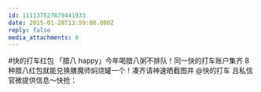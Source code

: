 ```yaml
---
id: 111137527879441933
date: 2015-01-28T13:59:00.000Z
reply: false
media_attachments: 0
---
```


#快的打车红包 「腊八 happy」今年喝腊八粥不排队！同一快的打车账户集齐 8 种腊八红包就能兑换膳魔师焖烧罐一个！凑齐请神速晒截图并 @快的打车 且私信官微提供信息～快抢： ​​​​

